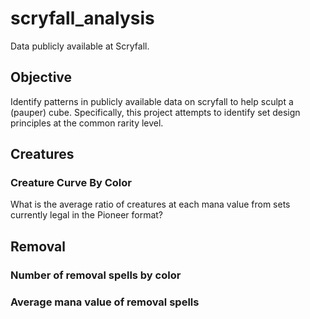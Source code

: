 # scryfall_analysis
Data publicly available at Scryfall. 

## Objective
Identify patterns in publicly available data on scryfall to help sculpt a (pauper) cube. Specifically, this project attempts to identify set design principles at the common rarity level.

## Creatures

### Creature Curve By Color
What is the average ratio of creatures at each mana value from sets currently legal in the Pioneer format?

## Removal

### Number of removal spells by color

### Average mana value of removal spells
